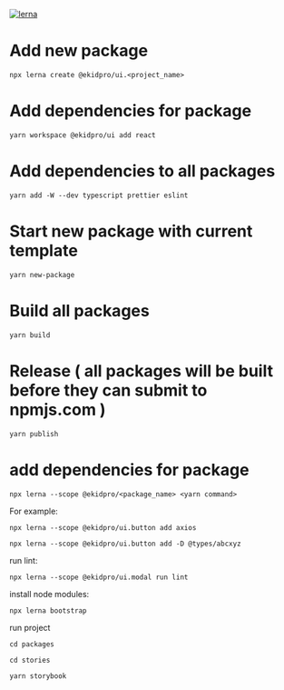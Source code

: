 [![lerna](https://img.shields.io/badge/maintained%20with-lerna-cc00ff.svg)](https://lerna.js.org/)

# Add new package

`npx lerna create @ekidpro/ui.<project_name>`

# Add dependencies for package

`yarn workspace @ekidpro/ui add react`

# Add dependencies to all packages

`yarn add -W --dev typescript prettier eslint`

# Start new package with current template

`yarn new-package`

# Build all packages

`yarn build`

# Release ( all packages will be built before they can submit to npmjs.com )

`yarn publish`


# add dependencies for package

`npx lerna --scope @ekidpro/<package_name> <yarn command>`

For example:

`npx lerna --scope @ekidpro/ui.button add axios`

`npx lerna --scope @ekidpro/ui.button add -D @types/abcxyz`

run lint:

`npx lerna --scope @ekidpro/ui.modal run lint`

install node modules:

`npx lerna bootstrap`

run project

`cd packages`

`cd stories`

`yarn storybook`
